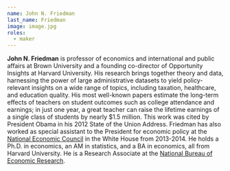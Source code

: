```yaml
---
name: John N. Friedman
last_name: Friedman
image: image.jpg
roles:
  - maker
---
```

**John N. Friedman** is professor of economics and international and public affairs at Brown University and a founding co-director of Opportunity Insights at Harvard University. His research brings together theory and data, harnessing the power of large administrative datasets to yield policy-relevant insights on a wide range of topics, including taxation, healthcare, and education quality. His most well-known papers estimate the long-term effects of teachers on student outcomes such as college attendance and earnings; in just one year, a great teacher can raise the lifetime earnings of a single class of students by nearly $1.5 million. This work was cited by President Obama in his 2012 State of the Union Address. Friedman has also worked as special assistant to the President for economic policy at the [National Economic Council](https://obamawhitehouse.archives.gov/administration/eop/nec) in the White House from 2013-2014. He holds a Ph.D. in economics, an AM in statistics, and a BA in economics, all from Harvard University. He is a Research Associate at the [National Bureau of Economic Research](http://admin.nber.org/people/john_friedman).
